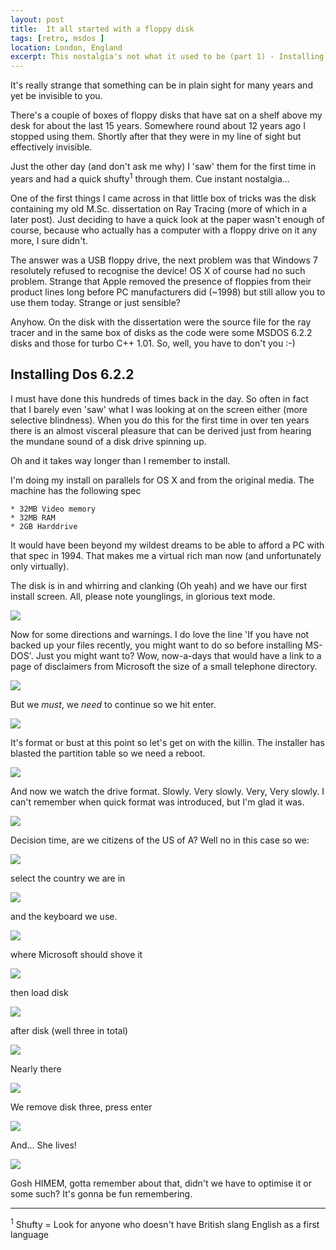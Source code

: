 ```yaml
---
layout: post
title:  It all started with a floppy disk
tags: [retro, msdos ]
location: London, England
excerpt: This nostalgia's not what it used to be (part 1) - Installing MSDOS 6.2.2
---
```


It's really strange that something can be in plain sight for many years and yet be invisible to you.

There's a couple of boxes of floppy disks that have sat on a shelf above my desk for about the last 15 years. Somewhere round about 12 years ago I stopped using them. Shortly after that they were in my line of sight but effectively invisible.

Just the other day (and don't ask me why) I 'saw' them for the first time in years and had a quick shufty<sup>1</sup> through them. Cue instant nostalgia...

One of the first things I came across in that little box of tricks was the disk containing my old M.Sc. dissertation on Ray Tracing (more of which in a later post). Just deciding to have a quick look at the paper wasn't enough of course, because who actually has a computer with a floppy drive on it any more, I sure didn't.

The answer was a USB floppy drive, the next problem was that Windows 7 resolutely refused to recognise the device! OS X of course had no such problem. Strange that Apple removed the presence of floppies from their product lines long before PC manufacturers did (~1998) but still allow you to use them today. Strange or just sensible?

Anyhow. On the disk with the dissertation were the source file for the ray tracer and in the same box of disks as the code were some MSDOS 6.2.2 disks and those for turbo C++ 1.01. So, well, you have to don't you :-)

Installing Dos 6.2.2
--------------------

I must have done this hundreds of times back in the day. So often in fact that I barely even 'saw' what I was looking at on the screen either (more selective blindness). When you do this for the first time in over ten years there is an almost visceral pleasure that can be derived just from hearing the mundane sound of a disk drive spinning up.

Oh and it takes way longer than I remember to install.

I'm doing my install on parallels for OS X and from the original media. The machine has the following spec

	* 32MB Video memory
	* 32MB RAM
	* 2GB Harddrive

It would have been beyond my wildest dreams to be able to afford a PC with that spec in 1994. That makes me a virtual rich man now (and unfortunately only virtually).

The disk is in and whirring and clanking (Oh yeah) and we have our first install screen. All, please note younglings, in glorious text mode.

<a data-lightbox="install-images"  href="../../images/2012-07-21-It-all-started-with-a-floppy-disk/001.png" >
	<img class="dosShot screenShot"  src="../../images/2012-07-21-It-all-started-with-a-floppy-disk/001.png"  />
</a>

Now for some directions and warnings. I do love the line 'If you have not backed up your files recently, you might want to do so before installing MS-DOS'. Just you might want to? Wow, now-a-days that would have a link to a page of disclaimers from Microsoft the size of a small telephone directory.

<a data-lightbox="install-images"  href="../../images/2012-07-21-It-all-started-with-a-floppy-disk/002.png" >
	<img class="dosShot screenShot"  src="../../images/2012-07-21-It-all-started-with-a-floppy-disk/002.png"  />
</a>


But we *must*, we _need_ to continue so we hit enter.

<a data-lightbox="install-images"  href="../../images/2012-07-21-It-all-started-with-a-floppy-disk/003.png" >
	<img class="dosShot screenShot"  src="../../images/2012-07-21-It-all-started-with-a-floppy-disk/003.png"  />
</a>

It's format or bust at this point so let's get on with the killin. The installer has blasted the partition table so we need a reboot.

<a data-lightbox="install-images"  href="../../images/2012-07-21-It-all-started-with-a-floppy-disk/004.png" >
	<img class="dosShot screenShot"  src="../../images/2012-07-21-It-all-started-with-a-floppy-disk/004.png"  />
</a>

And now we watch the drive format. Slowly. Very slowly. Very, Very slowly. I can't remember when quick format was introduced, but I'm glad it was.


<a data-lightbox="install-images"  href="../../images/2012-07-21-It-all-started-with-a-floppy-disk/005.png" >
	<img class="dosShot screenShot"  src="../../images/2012-07-21-It-all-started-with-a-floppy-disk/005.png"  />
</a>

Decision time, are we citizens of the US of A? Well no in this case so we:

<a data-lightbox="install-images"  href="../../images/2012-07-21-It-all-started-with-a-floppy-disk/006.png" >
	<img class="dosShot screenShot"  src="../../images/2012-07-21-It-all-started-with-a-floppy-disk/006.png"  />
</a>

select the country we are in

<a data-lightbox="install-images"  href="../../images/2012-07-21-It-all-started-with-a-floppy-disk/007.png" >
	<img class="dosShot screenShot"  src="../../images/2012-07-21-It-all-started-with-a-floppy-disk/007.png"  />
</a>

and the keyboard we use.

<a data-lightbox="install-images"  href="../../images/2012-07-21-It-all-started-with-a-floppy-disk/008.png" >
	<img class="dosShot screenShot"  src="../../images/2012-07-21-It-all-started-with-a-floppy-disk/008.png"  />
</a>

where Microsoft should shove it

<a data-lightbox="install-images"  href="../../images/2012-07-21-It-all-started-with-a-floppy-disk/009.png" >
	<img class="dosShot screenShot"  src="../../images/2012-07-21-It-all-started-with-a-floppy-disk/009.png"  />
</a>

then load disk

<a data-lightbox="install-images"  href="../../images/2012-07-21-It-all-started-with-a-floppy-disk/010.png" >
	<img class="dosShot screenShot"  src="../../images/2012-07-21-It-all-started-with-a-floppy-disk/010.png"  />
</a>

after disk (well three in total)

<a data-lightbox="install-images"  href="../../images/2012-07-21-It-all-started-with-a-floppy-disk/011.png" >
	<img class="dosShot screenShot"  src="../../images/2012-07-21-It-all-started-with-a-floppy-disk/011.png"  />
</a>


Nearly there 

<a data-lightbox="install-images"  href="../../images/2012-07-21-It-all-started-with-a-floppy-disk/012.png" >
	<img class="dosShot screenShot"  src="../../images/2012-07-21-It-all-started-with-a-floppy-disk/012.png"  />
</a>


We remove disk three, press enter

<a data-lightbox="install-images"  href="../../images/2012-07-21-It-all-started-with-a-floppy-disk/013.png" >
	<img class="dosShot screenShot"  src="../../images/2012-07-21-It-all-started-with-a-floppy-disk/013.png"  />
</a>


And... She lives!

<a data-lightbox="install-images"  href="../../images/2012-07-21-It-all-started-with-a-floppy-disk/014.png" >
	<img class="dosShot screenShot"  src="../../images/2012-07-21-It-all-started-with-a-floppy-disk/014.png"  />
</a>


Gosh HIMEM, gotta remember about that, didn't we have to optimise it or some such? It's gonna be fun remembering.

* * *

<sup>1</sup> Shufty = Look for anyone who doesn't have British slang English as a first language

